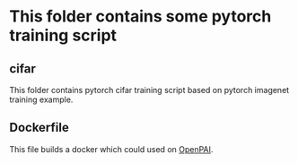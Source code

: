 # This folder contains some pytorch training script

## cifar

This folder contains pytorch cifar training script based on pytorch imagenet training example.

## Dockerfile

This file builds a docker which could used on [OpenPAI](https://github.com/microsoft/pai).